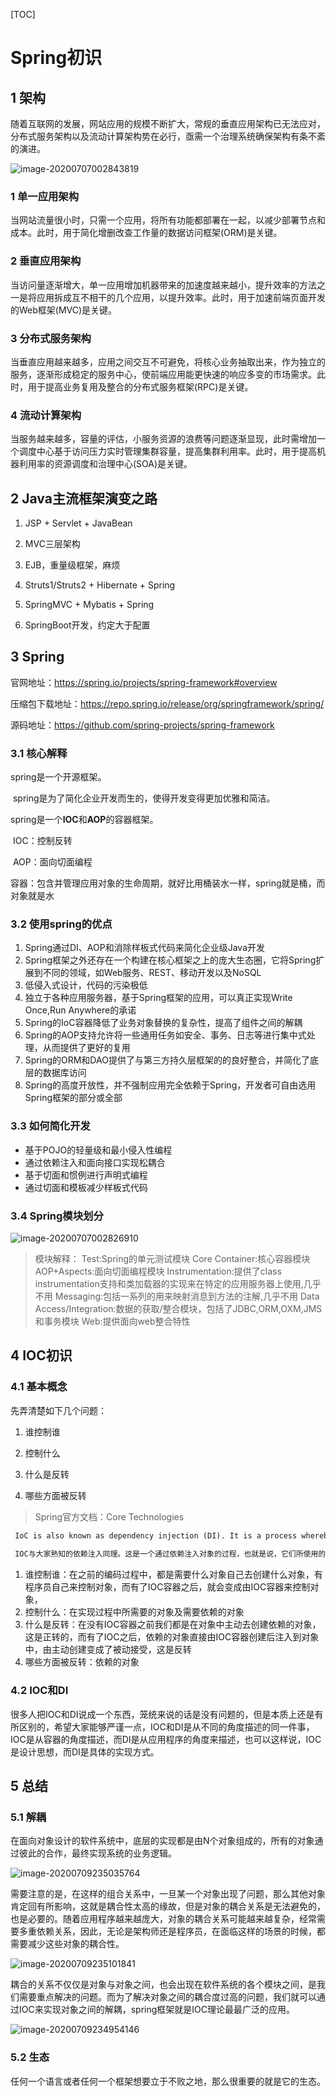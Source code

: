 [TOC]

# Spring初识

## 1 架构

随着互联网的发展，网站应用的规模不断扩大，常规的垂直应用架构已无法应对，分布式服务架构以及流动计算架构势在必行，亟需一个治理系统确保架构有条不紊的演进。

![image-20200707002843819](https://yeyangshu-picgo.oss-cn-shanghai.aliyuncs.com/img/image-20200707002843819.png)

### 1 单一应用架构

当网站流量很小时，只需一个应用，将所有功能都部署在一起，以减少部署节点和成本。此时，用于简化增删改查工作量的数据访问框架(ORM)是关键。

### 2 垂直应用架构

当访问量逐渐增大，单一应用增加机器带来的加速度越来越小，提升效率的方法之一是将应用拆成互不相干的几个应用，以提升效率。此时，用于加速前端页面开发的Web框架(MVC)是关键。

### 3 分布式服务架构

当垂直应用越来越多，应用之间交互不可避免，将核心业务抽取出来，作为独立的服务，逐渐形成稳定的服务中心，使前端应用能更快速的响应多变的市场需求。此时，用于提高业务复用及整合的分布式服务框架(RPC)是关键。

### 4 流动计算架构

当服务越来越多，容量的评估，小服务资源的浪费等问题逐渐显现，此时需增加一个调度中心基于访问压力实时管理集群容量，提高集群利用率。此时，用于提高机器利用率的资源调度和治理中心(SOA)是关键。

## 2 Java主流框架演变之路

1. JSP + Servlet + JavaBean

2. MVC三层架构

3. EJB，重量级框架，麻烦

4. Struts1/Struts2 + Hibernate + Spring
5. SpringMVC + Mybatis + Spring
6. SpringBoot开发，约定大于配置

## 3 Spring

官网地址：https://spring.io/projects/spring-framework#overview

压缩包下载地址：https://repo.spring.io/release/org/springframework/spring/

源码地址：https://github.com/spring-projects/spring-framework

### 3.1 核心解释

spring是一个开源框架。

​		spring是为了简化企业开发而生的，使得开发变得更加优雅和简洁。

​		spring是一个**IOC**和**AOP**的容器框架。

​				IOC：控制反转

​				AOP：面向切面编程

​				容器：包含并管理应用对象的生命周期，就好比用桶装水一样，spring就是桶，而对象就是水

### 3.2 使用spring的优点

1. Spring通过DI、AOP和消除样板式代码来简化企业级Java开发
2. Spring框架之外还存在一个构建在核心框架之上的庞大生态圈，它将Spring扩展到不同的领域，如Web服务、REST、移动开发以及NoSQL
3. 低侵入式设计，代码的污染极低
4. 独立于各种应用服务器，基于Spring框架的应用，可以真正实现Write Once,Run Anywhere的承诺
5. Spring的IoC容器降低了业务对象替换的复杂性，提高了组件之间的解耦
6. Spring的AOP支持允许将一些通用任务如安全、事务、日志等进行集中式处理，从而提供了更好的复用
7. Spring的ORM和DAO提供了与第三方持久层框架的的良好整合，并简化了底层的数据库访问
8. Spring的高度开放性，并不强制应用完全依赖于Spring，开发者可自由选用Spring框架的部分或全部

### 3.3 如何简化开发

- 基于POJO的轻量级和最小侵入性编程
- 通过依赖注入和面向接口实现松耦合
- 基于切面和惯例进行声明式编程
- 通过切面和模板减少样板式代码

### 3.4 Spring模块划分

![image-20200707002826910](https://yeyangshu-picgo.oss-cn-shanghai.aliyuncs.com/img/image-20200707002826910.png)

>模块解释：
>Test:Spring的单元测试模块
>Core Container:核心容器模块
>AOP+Aspects:面向切面编程模块
>Instrumentation:提供了class instrumentation支持和类加载器的实现来在特定的应用服务器上使用,几乎不用
>Messaging:包括一系列的用来映射消息到方法的注解,几乎不用
>Data Access/Integration:数据的获取/整合模块，包括了JDBC,ORM,OXM,JMS和事务模块
>Web:提供面向web整合特性

## 4 IOC初识

### 4.1 基本概念

先弄清楚如下几个问题：

1. 谁控制谁
2. 控制什么
3. 什么是反转

4. 哪些方面被反转

> Spring官方文档：Core Technologies

```txt
 IoC is also known as dependency injection (DI). It is a process whereby objects define their dependencies (that is, the other objects they work with) only through constructor arguments, arguments to a factory method, or properties that are set on the object instance after it is constructed or returned from a factory method. The container then injects those dependencies when it creates the bean. This process is fundamentally the inverse (hence the name, Inversion of Control) of the bean itself controlling the instantiation or location of its dependencies by using direct construction of classes or a mechanism such as the Service Locator pattern.
 
 IOC与大家熟知的依赖注入同理。这是一个通过依赖注入对象的过程，也就是说，它们所使用的对象，是通过构造函数参数，工厂方法的参数或这是从工厂方法的构造函数或返回值的对象实例设置的属性，然后容器在创建bean时注入这些需要的依赖。这个过程相对普通创建对象的过程是反向的（因此称之为IoC），bean本身通过直接构造类来控制依赖关系的实例化或位置，或提供诸如服务定位器模式之类的机制。
```

1. 谁控制谁：在之前的编码过程中，都是需要什么对象自己去创建什么对象，有程序员自己来控制对象，而有了IOC容器之后，就会变成由IOC容器来控制对象，
2. 控制什么：在实现过程中所需要的对象及需要依赖的对象
3. 什么是反转：在没有IOC容器之前我们都是在对象中主动去创建依赖的对象，这是正转的，而有了IOC之后，依赖的对象直接由IOC容器创建后注入到对象中，由主动创建变成了被动接受，这是反转
4. 哪些方面被反转：依赖的对象

### 4.2 IOC和DI

很多人把IOC和DI说成一个东西，笼统来说的话是没有问题的，但是本质上还是有所区别的，希望大家能够严谨一点，IOC和DI是从不同的角度描述的同一件事，IOC是从容器的角度描述，而DI是从应用程序的角度来描述，也可以这样说，IOC是设计思想，而DI是具体的实现方式。

## 5 总结

### 5.1 解耦

在面向对象设计的软件系统中，底层的实现都是由N个对象组成的，所有的对象通过彼此的合作，最终实现系统的业务逻辑。

![image-20200709235035764](https://yeyangshu-picgo.oss-cn-shanghai.aliyuncs.com/img/image-20200709235035764.png)

需要注意的是，在这样的组合关系中，一旦某一个对象出现了问题，那么其他对象肯定回有所影响，这就是耦合性太高的缘故，但是对象的耦合关系是无法避免的，也是必要的。随着应用程序越来越庞大，对象的耦合关系可能越来越复杂，经常需要多重依赖关系，因此，无论是架构师还是程序员，在面临这样的场景的时候，都需要减少这些对象的耦合性。

![image-20200709235101841](https://yeyangshu-picgo.oss-cn-shanghai.aliyuncs.com/img/image-20200709235101841.png)

耦合的关系不仅仅是对象与对象之间，也会出现在软件系统的各个模块之间，是我们需要重点解决的问题。而为了解决对象之间的耦合度过高的问题，我们就可以通过IOC来实现对象之间的解耦，spring框架就是IOC理论最最广泛的应用。

![image-20200709234954146](https://yeyangshu-picgo.oss-cn-shanghai.aliyuncs.com/img/image-20200709234954146.png)

### 5.2 生态

任何一个语言或者任何一个框架想要立于不败之地，那么很重要的就是它的生态。